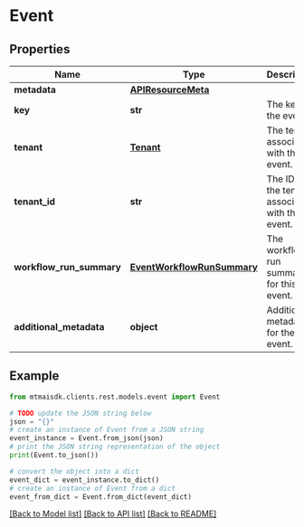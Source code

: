 # Event


## Properties

Name | Type | Description | Notes
------------ | ------------- | ------------- | -------------
**metadata** | [**APIResourceMeta**](APIResourceMeta.md) |  | 
**key** | **str** | The key for the event. | 
**tenant** | [**Tenant**](Tenant.md) | The tenant associated with this event. | [optional] 
**tenant_id** | **str** | The ID of the tenant associated with this event. | 
**workflow_run_summary** | [**EventWorkflowRunSummary**](EventWorkflowRunSummary.md) | The workflow run summary for this event. | [optional] 
**additional_metadata** | **object** | Additional metadata for the event. | [optional] 

## Example

```python
from mtmaisdk.clients.rest.models.event import Event

# TODO update the JSON string below
json = "{}"
# create an instance of Event from a JSON string
event_instance = Event.from_json(json)
# print the JSON string representation of the object
print(Event.to_json())

# convert the object into a dict
event_dict = event_instance.to_dict()
# create an instance of Event from a dict
event_from_dict = Event.from_dict(event_dict)
```
[[Back to Model list]](../README.md#documentation-for-models) [[Back to API list]](../README.md#documentation-for-api-endpoints) [[Back to README]](../README.md)


